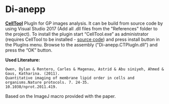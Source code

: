 # Di-anepp
[**CellTool**](https://dnarepair.bas.bg/software/CellTool/) PlugIn for GP images analysis. It can be build from source code by using Visual Studio 2017 (Add all .dll files from the "References" folder to the project). To install the plugin start “CellTool.exe” as administrator (requires CellTool to be installed - [source code](https://github.com/GDanovski/CellTool)) and press install button in the PlugIns menu. Browse to the assembly ("Di-anepp.CTPlugIn.dll") and press the “OK” button.

**Used Literature:**
```
Owen, Dylan & Rentero, Carles & Magenau, Astrid & Abu siniyeh, Ahmed & Gaus, Katharina. (2011). 
Quantitative imaging of membrane lipid order in cells and organisms.Nature protocols. 7. 24-35.
10.1038/nprot.2011.419.
```
Based on the ImageJ macro provided with the paper. 

